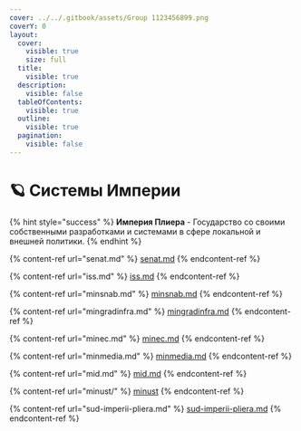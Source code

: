 ```yaml
---
cover: ../../.gitbook/assets/Group 1123456899.png
coverY: 0
layout:
  cover:
    visible: true
    size: full
  title:
    visible: true
  description:
    visible: false
  tableOfContents:
    visible: true
  outline:
    visible: true
  pagination:
    visible: false
---
```


# 🪐 Системы Империи

{% hint style="success" %}
**Империя Плиера** - Государство со своими собственными разработками и системами в сфере локальной и внешней политики.
{% endhint %}

{% content-ref url="senat.md" %}
[senat.md](senat.md)
{% endcontent-ref %}

{% content-ref url="iss.md" %}
[iss.md](iss.md)
{% endcontent-ref %}

{% content-ref url="minsnab.md" %}
[minsnab.md](minsnab.md)
{% endcontent-ref %}

{% content-ref url="mingradinfra.md" %}
[mingradinfra.md](mingradinfra.md)
{% endcontent-ref %}

{% content-ref url="minec.md" %}
[minec.md](minec.md)
{% endcontent-ref %}

{% content-ref url="minmedia.md" %}
[minmedia.md](minmedia.md)
{% endcontent-ref %}

{% content-ref url="mid.md" %}
[mid.md](mid.md)
{% endcontent-ref %}

{% content-ref url="minust/" %}
[minust](minust/)
{% endcontent-ref %}

{% content-ref url="sud-imperii-pliera.md" %}
[sud-imperii-pliera.md](sud-imperii-pliera.md)
{% endcontent-ref %}
